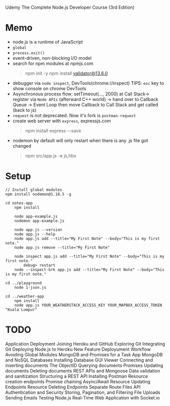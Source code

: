 Udemy
The Complete Node.js Developer Course (3rd Edition)

# Memo

- node.js is a runtime of JavaScript
- `global`
- `process.exit()`
- event-driven, non-blocking I/O model
- search for npm modules at npmjs.com
	> npm init -y
	> npm install validator@13.6.0
- debugger via `node inspect`, DevTools(chrome://inspect)
	TIPS: `esc` key to show console on chrome DevTools
- Asynchronous process flow: setTimeout(..., 2000) at Call Stack-> register via `Node APIs` (afterward C++ world) -> hand over to Callback Queue -> Event Loop then move Callback to Call Stack and get called (back to js)
- `request` is not deprecated. Now it's fork is `postman-request`
- create web server with `express`, expressjs.com
	> npm install express --save
- nodemon by default will only restart when there is any .js file got changed
	> npm src/app.js -e js,hbs

# Setup
```
// Install global modules
npm install nodemon@1.18.5 -g

cd notes-app
	npm install

	node app-example.js
	nodemon app-example.js

	node app.js --version
	node app.js --help
	node app.js add --title="My First Note" --body="This is my first note."
	node app.js remove --title="My First Note"

	node inspect app.js add --title="My First Note" --body="This is my first note."
		debug> restart
	node --inspect-brk app.js add --title="My First Note" --body="This is my first note."

cd ../playground
	node 1-json.js

cd ../weather-app
	npm install
	node app.js YOUR_WEATHERSTACK_ACCESS_KEY YOUR_MAPBOX_ACCESS_TOKEN "Kuala Lumpur"

```

# TODO
Application Deployment
Joining Heroku and GitHub
Exploring Git
Integrating Git
Deploying Node.js to Heroku
New Feature Deployument Workflow
Avoiding Global Modules
MongoDB and Promises for a Task App
MongoDB and NoSQL Databases
Installing Database GUI Viewer
Connecting and inserting documents
The ObjectID
Querying documents
Promises
Updating documents
Deleting documents
REST APIs and Mongoose
Data validation and sanitization
Structuring a REST API
Installing Postman
Resource creation endpoints
Promise chaining
Async/Await
Resource Updating Endpoints
Resource Deleting Endpoints
Separate Route Files
API Authentication and Security
Storing, Pagination, and Filtering
File Uploads
Sending Emails
Testing Node.js
Real-Time Web Application with Socket.io
